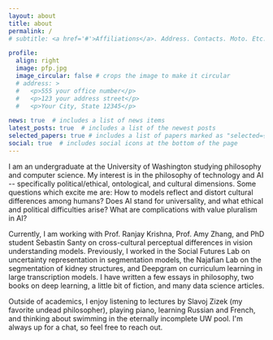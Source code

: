 ```yaml
---
layout: about
title: about
permalink: /
# subtitle: <a href='#'>Affiliations</a>. Address. Contacts. Moto. Etc.

profile:
  align: right
  image: pfp.jpg
  image_circular: false # crops the image to make it circular
  # address: >
  #   <p>555 your office number</p>
  #   <p>123 your address street</p>
  #   <p>Your City, State 12345</p>

news: true  # includes a list of news items
latest_posts: true  # includes a list of the newest posts
selected_papers: true # includes a list of papers marked as "selected={true}"
social: true  # includes social icons at the bottom of the page 
---
```


<!-- I am currently relocating my personal website. You can view my original website [here](https://andre-ye.github.io/andre-ye.github.io-retired/){:target="_blank"} while I am transferring. -->

I am an undergraduate at the University of Washington studying philosophy and computer science. My interest is in the philosophy of technology and AI -- specifically political/ethical, ontological, and cultural dimensions. Some questions which excite me are:
How to  models reflect and distort cultural differences among humans?
Does AI stand for universality, and what ethical and political difficulties arise?
What are complications with value pluralism in AI?

Currently, I am working with Prof. Ranjay Krishna, Prof. Amy Zhang, and PhD student Sebastin Santy on cross-cultural perceptual differences in vision understanding models. 
Previously, I worked in the Social Futures Lab on uncertainty representation in segmentation models, the Najafian Lab on the segmentation of kidney structures, and Deepgram on curriculum learning in large transcription models.
I have written a few essays in philosophy, two books on deep learning, a little bit of fiction, and many data science articles. 

Outside of academics, I enjoy listening to lectures by Slavoj Zizek (my favorite undead philosopher), playing piano, learning Russian and French, and thinking about swimming in the eternally incomplete UW pool. I'm always up for a chat, so feel free to reach out.